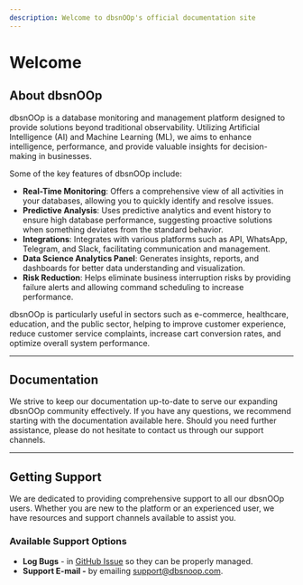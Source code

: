 ```yaml
---
description: Welcome to dbsnOOp's official documentation site
---
```


# Welcome

## About dbsnOOp

dbsnOOp is a database monitoring and management platform designed to provide solutions beyond traditional observability. Utilizing Artificial Intelligence (AI) and Machine Learning (ML), we aims to enhance intelligence, performance, and provide valuable insights for decision-making in businesses.

Some of the key features of dbsnOOp include:

* **Real-Time Monitoring**: Offers a comprehensive view of all activities in your databases, allowing you to quickly identify and resolve issues.
* **Predictive Analysis**: Uses predictive analytics and event history to ensure high database performance, suggesting proactive solutions when something deviates from the standard behavior.
* **Integrations**: Integrates with various platforms such as API, WhatsApp, Telegram, and Slack, facilitating communication and management.
* **Data Science Analytics Panel**: Generates insights, reports, and dashboards for better data understanding and visualization.
* **Risk Reduction**: Helps eliminate business interruption risks by providing failure alerts and allowing command scheduling to increase performance.

dbsnOOp is particularly useful in sectors such as e-commerce, healthcare, education, and the public sector, helping to improve customer experience, reduce customer service complaints, increase cart conversion rates, and optimize overall system performance.

***

## Documentation

We strive to keep our documentation up-to-date to serve our expanding dbsnOOp community effectively. If you have any questions, we recommend starting with the documentation available here. Should you need further assistance, please do not hesitate to contact us through our support channels.

***

## Getting Support

We are dedicated to providing comprehensive support to all our dbsnOOp users. Whether you are new to the platform or an experienced user, we have resources and support channels available to assist you.

### Available Support Options

* **Log Bugs** - in [GitHub Issue](https://github.com/dbsnOOp/dbsnOOp/issues) so they can be properly managed.
* **Support E-mail -** by emailing support@dbsnoop.com.
